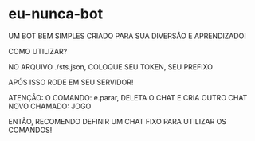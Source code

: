 # eu-nunca-bot

UM BOT BEM SIMPLES CRIADO PARA SUA DIVERSÃO E APRENDIZADO!

COMO UTILIZAR?

NO ARQUIVO ./sts.json, COLOQUE SEU TOKEN, SEU PREFIXO

APÓS ISSO RODE EM SEU SERVIDOR!

ATENÇÃO: O COMANDO: e.parar, DELETA O CHAT E CRIA OUTRO CHAT NOVO CHAMADO: JOGO

ENTÃO, RECOMENDO DEFINIR UM CHAT FIXO PARA UTILIZAR OS COMANDOS!
